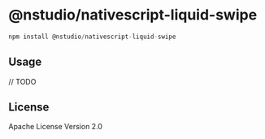 # @nstudio/nativescript-liquid-swipe

```javascript
npm install @nstudio/nativescript-liquid-swipe
```

## Usage

// TODO

## License

Apache License Version 2.0
